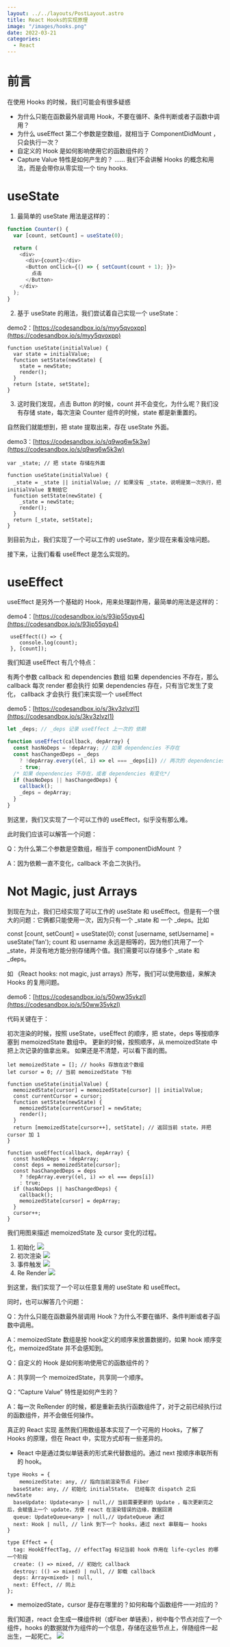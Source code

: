 ```yaml
---
layout: ../../layouts/PostLayout.astro
title: React Hooks的实现原理
image: "/images/hooks.png"
date: 2022-03-21
categories:
  - React
---
```


# 前言

在使用 Hooks 的时候，我们可能会有很多疑惑

- 为什么只能在函数最外层调用 Hook，不要在循环、条件判断或者子函数中调用？
- 为什么 useEffect 第二个参数是空数组，就相当于 ComponentDidMount ，只会执行一次？
- 自定义的 Hook 是如何影响使用它的函数组件的？
- Capture Value 特性是如何产生的？
......
我们不会讲解 Hooks 的概念和用法，而是会带你从零实现一个 tiny hooks.

# useState

1. 最简单的 useState 用法是这样的：

```js
function Counter() {
  var [count, setCount] = useState(0);

  return (
    <div>
      <div>{count}</div>
      <Button onClick={() => { setCount(count + 1); }}>
        点击
      </Button>
    </div>
  );
}
```

2. 基于 useState 的用法，我们尝试着自己实现一个 useState：

demo2：[https://codesandbox.io/s/myy5qvoxpp](https://codesandbox.io/s/myy5qvoxpp)

```
function useState(initialValue) {
  var state = initialValue;
  function setState(newState) {
    state = newState;
    render();
  }
  return [state, setState];
}
```

3. 这时我们发现，点击 Button 的时候，count 并不会变化，为什么呢？我们没有存储 state，每次渲染 Counter 组件的时候，state 都是新重置的。

自然我们就能想到，把 state 提取出来，存在 useState 外面。

demo3：[https://codesandbox.io/s/q9wq6w5k3w](https://codesandbox.io/s/q9wq6w5k3w)

```
var _state; // 把 state 存储在外面

function useState(initialValue) {
  _state = _state || initialValue; // 如果没有 _state，说明是第一次执行，把 initialValue 复制给它
  function setState(newState) {
    _state = newState;
    render();
  }
  return [_state, setState];
}
```

到目前为止，我们实现了一个可以工作的 useState，至少现在来看没啥问题。

接下来，让我们看看 useEffect 是怎么实现的。

# useEffect

useEffect 是另外一个基础的 Hook，用来处理副作用，最简单的用法是这样的：

demo4：[https://codesandbox.io/s/93jp55qyp4](https://codesandbox.io/s/93jp55qyp4)

```
 useEffect(() => {
    console.log(count);
 }, [count]);
```

我们知道 useEffect 有几个特点：

有两个参数 callback 和 dependencies 数组
如果 dependencies 不存在，那么 callback 每次 render 都会执行
如果 dependencies 存在，只有当它发生了变化， callback 才会执行
我们来实现一个 useEffect

demo5：[https://codesandbox.io/s/3kv3zlvzl1](https://codesandbox.io/s/3kv3zlvzl1)

```jsx
let _deps; // _deps 记录 useEffect 上一次的 依赖

function useEffect(callback, depArray) {
  const hasNoDeps = !depArray; // 如果 dependencies 不存在
  const hasChangedDeps = _deps
    ? !depArray.every((el, i) => el === _deps[i]) // 两次的 dependencies 是否完全相等
    : true;
  /* 如果 dependencies 不存在，或者 dependencies 有变化*/
  if (hasNoDeps || hasChangedDeps) {
    callback();
    _deps = depArray;
  }
}
```

到这里，我们又实现了一个可以工作的 useEffect，似乎没有那么难。

此时我们应该可以解答一个问题：

Q：为什么第二个参数是空数组，相当于 componentDidMount ？

A：因为依赖一直不变化，callback 不会二次执行。

# Not Magic, just Arrays

到现在为止，我们已经实现了可以工作的 useState 和 useEffect。但是有一个很大的问题：它俩都只能使用一次，因为只有一个 _state 和 一个 _deps。比如

const [count, setCount] = useState(0);
const [username, setUsername] = useState('fan');
count 和 username 永远是相等的，因为他们共用了一个 _state，并没有地方能分别存储两个值。我们需要可以存储多个 _state 和 _deps。

如 《React hooks: not magic, just arrays》所写，我们可以使用数组，来解决 Hooks 的复用问题。

demo6：[https://codesandbox.io/s/50ww35vkzl](https://codesandbox.io/s/50ww35vkzl)

代码关键在于：

初次渲染的时候，按照 useState，useEffect 的顺序，把 state，deps 等按顺序塞到 memoizedState 数组中。
更新的时候，按照顺序，从 memoizedState 中把上次记录的值拿出来。
如果还是不清楚，可以看下面的图。

```
let memoizedState = []; // hooks 存放在这个数组
let cursor = 0; // 当前 memoizedState 下标

function useState(initialValue) {
  memoizedState[cursor] = memoizedState[cursor] || initialValue;
  const currentCursor = cursor;
  function setState(newState) {
    memoizedState[currentCursor] = newState;
    render();
  }
  return [memoizedState[cursor++], setState]; // 返回当前 state，并把 cursor 加 1
}

function useEffect(callback, depArray) {
  const hasNoDeps = !depArray;
  const deps = memoizedState[cursor];
  const hasChangedDeps = deps
    ? !depArray.every((el, i) => el === deps[i])
    : true;
  if (hasNoDeps || hasChangedDeps) {
    callback();
    memoizedState[cursor] = depArray;
  }
  cursor++;
}
```

我们用图来描述 memoizedState 及 cursor 变化的过程。

1.  初始化
 ![](https://user-images.githubusercontent.com/12526493/56090138-6871ae80-5ed0-11e9-8ffe-2056411a19d3.png#id=L2trY&originHeight=198&originWidth=460&originalType=binary&ratio=1&rotation=0&showTitle=false&status=done&style=none&title=) 
2.  初次渲染
![](https://user-images.githubusercontent.com/12526493/56090141-71628000-5ed0-11e9-9ac9-3a766be35941.png#id=dIRou&originHeight=940&originWidth=464&originalType=binary&ratio=1&rotation=0&showTitle=false&status=done&style=none&title=) 
3.  事件触发
![](https://user-images.githubusercontent.com/12526493/56090143-745d7080-5ed0-11e9-8d05-c66053a15b63.png#id=faAhT&originHeight=342&originWidth=464&originalType=binary&ratio=1&rotation=0&showTitle=false&status=done&style=none&title=) 
4.  Re Render
![](https://user-images.githubusercontent.com/12526493/56090147-78898e00-5ed0-11e9-8b8c-8768c7651044.png#id=WCS5W&originHeight=1148&originWidth=460&originalType=binary&ratio=1&rotation=0&showTitle=false&status=done&style=none&title=) 

到这里，我们实现了一个可以任意复用的 useState 和 useEffect。

同时，也可以解答几个问题：

Q：为什么只能在函数最外层调用 Hook？为什么不要在循环、条件判断或者子函数中调用。

A：memoizedState 数组是按 hook定义的顺序来放置数据的，如果 hook 顺序变化，memoizedState 并不会感知到。

Q：自定义的 Hook 是如何影响使用它的函数组件的？

A：共享同一个 memoizedState，共享同一个顺序。

Q：“Capture Value” 特性是如何产生的？

A：每一次 ReRender 的时候，都是重新去执行函数组件了，对于之前已经执行过的函数组件，并不会做任何操作。

真正的 React 实现
虽然我们用数组基本实现了一个可用的 Hooks，了解了 Hooks 的原理，但在 React 中，实现方式却有一些差异的。

- React 中是通过类似单链表的形式来代替数组的。通过 next 按顺序串联所有的 hook。

```
type Hooks = {
	memoizedState: any, // 指向当前渲染节点 Fiber
  baseState: any, // 初始化 initialState， 已经每次 dispatch 之后 newState
  baseUpdate: Update<any> | null,// 当前需要更新的 Update ，每次更新完之后，会赋值上一个 update，方便 react 在渲染错误的边缘，数据回溯
  queue: UpdateQueue<any> | null,// UpdateQueue 通过
  next: Hook | null, // link 到下一个 hooks，通过 next 串联每一 hooks
}
 
type Effect = {
  tag: HookEffectTag, // effectTag 标记当前 hook 作用在 life-cycles 的哪一个阶段
  create: () => mixed, // 初始化 callback
  destroy: (() => mixed) | null, // 卸载 callback
  deps: Array<mixed> | null,
  next: Effect, // 同上 
};
```

- memoizedState，cursor 是存在哪里的？如何和每个函数组件一一对应的？

我们知道，react 会生成一棵组件树（或Fiber 单链表），树中每个节点对应了一个组件，hooks 的数据就作为组件的一个信息，存储在这些节点上，伴随组件一起出生，一起死亡。
![](https://user-images.githubusercontent.com/12526493/56090149-7e7f6f00-5ed0-11e9-81e4-3a053d7e8d6d.png#id=YzsW0&originHeight=732&originWidth=970&originalType=binary&ratio=1&rotation=0&showTitle=false&status=done&style=none&title=)
